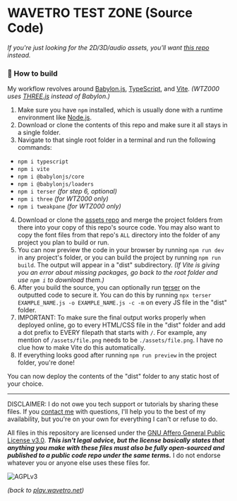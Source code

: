 # WAVETRO TEST ZONE (Source Code)

*If you're just looking for the 2D/3D/audio assets, you'll want [this repo](https://github.com/wavetro/testzone-assets) instead.*

### 🔨 How to build

My workflow revolves around [Babylon.js](https://www.babylonjs.com/), [TypeScript](https://www.typescriptlang.org/), and [Vite](https://vitejs.dev/). *(WTZ000 uses [THREE.js](https://threejs.org/) instead of Babylon.)*

1. Make sure you have `npm` installed, which is usually done with a runtime environment like [Node.js](https://nodejs.org/en/download/).
2. Download or clone the contents of this repo and make sure it all stays in a single folder.
3. Navigate to that single root folder in a terminal and run the following commands:
- `npm i typescript`
- `npm i vite`
- `npm i @babylonjs/core`
- `npm i @babylonjs/loaders`
- `npm i terser` *(for step 6, optional)*
- `npm i three` *(for WTZ000 only)*
- `npm i tweakpane` *(for WTZ000 only)*
4. Download or clone the [assets repo](https://github.com/wavetro/testzone-assets) and merge the project folders from there into your copy of this repo's source code. You may also want to copy the font files from that repo's `ALL` directory into the folder of any project you plan to build or run.
5. You can now preview the code in your browser by running `npm run dev` in any project's folder, or you can build the project by running `npm run build`. The output will appear in a "dist" subdirectory. *(If Vite is giving you an error about missing packages, go back to the root folder and use `npm i` to download them.)*
6. After you build the source, you can optionally run [terser](https://terser.org/) on the outputted code to secure it. You can do this by running `npx terser EXAMPLE_NAME.js -o EXAMPLE_NAME.js -c -m` on every JS file in the "dist" folder.
7. IMPORTANT: To make sure the final output works properly when deployed online, go to every HTML/CSS file in the "dist" folder and add a dot prefix to EVERY filepath that starts with `/`. For example, any mention of `/assets/file.png` needs to be `./assets/file.png`. I have no clue how to make Vite do this automatically.
8. If everything looks good after running `npm run preview` in the project folder, you're done!

You can now deploy the contents of the "dist" folder to any static host of your choice.

---------------------------------------------------------------------------

DISCLAIMER: I do not owe you tech support or tutorials by sharing these files. If you [contact me](https://wavetro.net/contact) with questions, I'll help you to the best of my availability, but you're on your own for everything I can't or refuse to do.

All files in this repository are licensed under the [GNU Affero General Public License v3.0](https://www.gnu.org/licenses/agpl-3.0.en.html). ***This isn't legal advice, but the license basically states that anything you make with these files must also be fully open-sourced and published to a public code repo under the same terms.*** I do not endorse whatever you or anyone else uses these files for.

![AGPLv3](https://www.gnu.org/graphics/agplv3-155x51.png)

*(back to [play.wavetro.net](https://play.wavetro.net/))*
